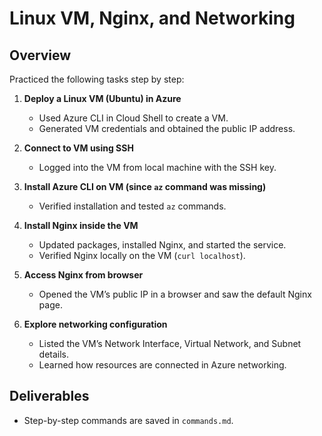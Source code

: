 # Linux VM, Nginx, and Networking

## Overview
Practiced the following tasks step by step:

1. **Deploy a Linux VM (Ubuntu) in Azure**
   - Used Azure CLI in Cloud Shell to create a VM.
   - Generated VM credentials and obtained the public IP address.

2. **Connect to VM using SSH**
   - Logged into the VM from local machine with the SSH key.

3. **Install Azure CLI on VM (since `az` command was missing)**
   - Verified installation and tested `az` commands.

4. **Install Nginx inside the VM**
   - Updated packages, installed Nginx, and started the service.
   - Verified Nginx locally on the VM (`curl localhost`).

5. **Access Nginx from browser**
   - Opened the VM’s public IP in a browser and saw the default Nginx page.

6. **Explore networking configuration**
   - Listed the VM’s Network Interface, Virtual Network, and Subnet details.
   - Learned how resources are connected in Azure networking.

## Deliverables
- Step-by-step commands are saved in `commands.md`.
